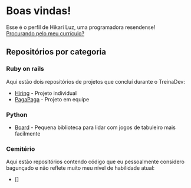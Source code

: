 # Boas vindas!
Esse é o perfil de Hikari Luz, uma programadora resendense!\
[Procurando pelo meu currículo?](https://docs.google.com/presentation/d/1dyOUWe0du0mHcQZ3P3D9IBdBnJUlMm5ojJzcO5F-NvU)

## Repositórios por categoria
### Ruby on rails
Aqui estão dois repositórios de projetos que concluí durante o TreinaDev:

- [Hiring](https://github.com/Hikari-desuyoo/td7-projeto-final) - Projeto individual
- [PagaPaga](https://github.com/TreinaDev/pagamentos-alpha) - Projeto em equipe

### Python
- [Board](https://github.com/Hikari-desuyoo/board) - Pequena biblioteca para lidar com jogos de tabuleiro mais facilmente

### Cemitério
Aqui estão repositórios contendo código que eu pessoalmente considero bagunçado e não reflete muito meu nível de habilidade atual:
- []
